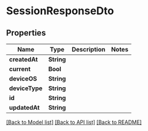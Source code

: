 # SessionResponseDto

## Properties
Name | Type | Description | Notes
------------ | ------------- | ------------- | -------------
**createdAt** | **String** |  | 
**current** | **Bool** |  | 
**deviceOS** | **String** |  | 
**deviceType** | **String** |  | 
**id** | **String** |  | 
**updatedAt** | **String** |  | 

[[Back to Model list]](../README.md#documentation-for-models) [[Back to API list]](../README.md#documentation-for-api-endpoints) [[Back to README]](../README.md)


